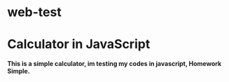 # web-test
<h1><b>Calculator in JavaScript</b></h1>
<p><b>This is a simple calculator, im testing my codes in javascript, Homework Simple.</b></p>